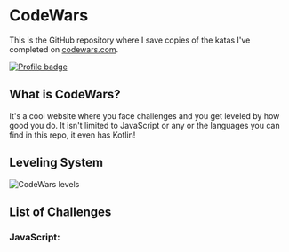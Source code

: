 # CodeWars
This is the GitHub repository where I save copies of the katas I've completed on [codewars.com](https://www.codewars.com/).

[![Profile badge](https://www.codewars.com/users/ACGuillermo/badges/large)](https://www.codewars.com/users/jacknoddyz)

## What is CodeWars?
It's a cool website where you face challenges and you get leveled by how good you do. It isn't limited to JavaScript or any or the languages you can find in this repo, it even has Kotlin!

## Leveling System

![CodeWars levels](https://i.imgur.com/Vm77XMv.png)

## List of Challenges

### JavaScript:
